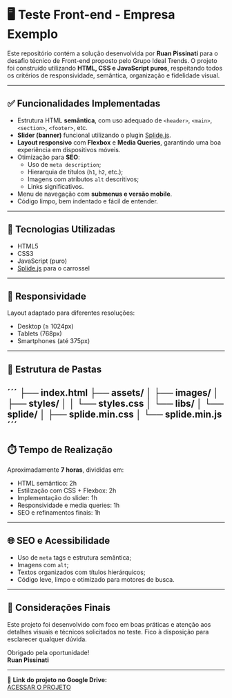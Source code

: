 # 🖥️ Teste Front-end - Empresa Exemplo

Este repositório contém a solução desenvolvida por **Ruan Pissinati** para o desafio técnico de Front-end proposto pelo Grupo Ideal Trends. O projeto foi construído utilizando **HTML, CSS e JavaScript puros**, respeitando todos os critérios de responsividade, semântica, organização e fidelidade visual.

---

## ✅ Funcionalidades Implementadas

- Estrutura HTML **semântica**, com uso adequado de `<header>`, `<main>`, `<section>`, `<footer>`, etc.
- **Slider (banner)** funcional utilizando o plugin [Splide.js](https://splidejs.com/).
- **Layout responsivo** com **Flexbox** e **Media Queries**, garantindo uma boa experiência em dispositivos móveis.
- Otimização para **SEO**:
  - Uso de `meta description`;
  - Hierarquia de títulos (`h1`, `h2`, etc.);
  - Imagens com atributos `alt` descritivos;
  - Links significativos.
- Menu de navegação com **submenus e versão mobile**.
- Código limpo, bem indentado e fácil de entender.

---

## 🧪 Tecnologias Utilizadas

- HTML5
- CSS3
- JavaScript (puro)
- [Splide.js](https://splidejs.com/) para o carrossel

---

## 📱 Responsividade

Layout adaptado para diferentes resoluções:
- Desktop (≥ 1024px)
- Tablets (768px)
- Smartphones (até 375px)

---

## 📁 Estrutura de Pastas

´´´
├── index.html
├── assets/
│ ├── images/
│ ├── styles/
│ │ └── styles.css
│ └── libs/
│ └── splide/
│ ├── splide.min.css
│ └── splide.min.js
´´´
---

## ⏱️ Tempo de Realização

Aproximadamente **7 horas**, divididas em:

- HTML semântico: 2h  
- Estilização com CSS + Flexbox: 2h  
- Implementação do slider: 1h  
- Responsividade e media queries: 1h  
- SEO e refinamentos finais: 1h

---

## 🌐 SEO e Acessibilidade

- Uso de `meta` tags e estrutura semântica;
- Imagens com `alt`;
- Textos organizados com títulos hierárquicos;
- Código leve, limpo e otimizado para motores de busca.

---

## 📝 Considerações Finais

Este projeto foi desenvolvido com foco em boas práticas e atenção aos detalhes visuais e técnicos solicitados no teste. Fico à disposição para esclarecer qualquer dúvida.

Obrigado pela oportunidade!  
**Ruan Pissinati**

---

📂 **Link do projeto no Google Drive:**  
[ACESSAR O PROJETO](https://drive.google.com/...) <!-- Substitua pelo seu link -->

